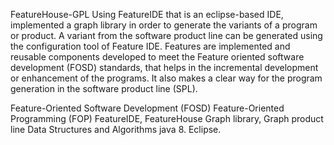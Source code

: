 FeatureHouse-GPL
Using FeatureIDE that is an eclipse-based IDE, implemented a graph library in order to generate the variants of a program or product. A variant from the software product line can be generated using the configuration tool of Feature IDE. Features are implemented and reusable components developed to meet the Feature oriented software development (FOSD) standards, that helps in the incremental development or enhancement of the programs. It also makes a clear way for the program generation in the software product line (SPL).

Feature-Oriented Software Development (FOSD) 
Feature-Oriented Programming (FOP) 
FeatureIDE, FeatureHouse
Graph library, Graph product line
Data Structures and Algorithms 
java 8.
Eclipse.
